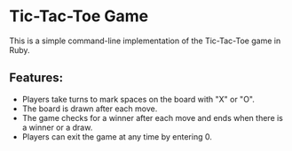 # Tic-Tac-Toe Game

This is a simple command-line implementation of the Tic-Tac-Toe game in Ruby.

## Features:
- Players take turns to mark spaces on the board with "X" or "O".
- The board is drawn after each move.
- The game checks for a winner after each move and ends when there is a winner or a draw.
- Players can exit the game at any time by entering 0.